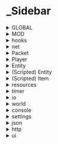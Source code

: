 # \_Sidebar

<details>

<summary>GLOBAL</summary>

‌‌ ‌‌ ‌‌ ‌‌ ![](images/global.png) [Global](global/)‌‌\
‌‌ ‌‌ ‌‌ ‌‌ ![](images/shared.png) ![](images/enum.png) [INPUT](enums\_input/)‌‌\


</details>

<details>

<summary>MOD</summary>

‌‌ ‌‌ ‌‌ ‌‌ ![](images/shared.png)![](images/event.png) [init](mod\_init/)‌‌\
‌‌ ‌‌ ‌‌ ‌‌ ![](images/shared.png)![](images/event.png) [onLoad](mod\_onLoad/)‌‌\
‌‌ ‌‌ ‌‌ ‌‌ ![](images/client.png)![](images/event.png) [onStateEnter](mod\_onStateEnter/)‌‌\
‌‌ ‌‌ ‌‌ ‌‌ ![](images/client.png)![](images/event.png) [onStateLeave](mod\_onStateLeave/)‌‌\
‌‌ ‌‌ ‌‌ ‌‌ ![](images/shared.png)![](images/event.png) [onPlayerJoin](mod\_onPlayerJoin/)‌‌\
‌‌ ‌‌ ‌‌ ‌‌ ![](images/shared.png)![](images/event.png) [update](mod\_update/)‌‌\
‌‌ ‌‌ ‌‌ ‌‌ ![](images/shared.png)![](images/event.png)![](images/todo.png) [shutdown](mod\_shutdown/)‌‌\


</details>

<details>

<summary>hooks</summary>

‌‌ ‌‌ ‌‌ ‌‌ ![](images/shared.png)![](images/callback.png) [add](hooks\_add/)‌‌\
‌‌ ‌‌ ‌‌ ‌‌ ![](images/shared.png) [remove](hooks\_remove/)‌‌\
‌‌ ‌‌ ‌‌ ‌‌ ![](images/shared.png) [call](hooks\_call/)‌‌\


</details>

<details>

<summary>net</summary>

‌‌ ‌‌ ‌‌ ‌‌ ![](images/server.png) [send](net\_send/)‌‌\
‌‌ ‌‌ ‌‌ ‌‌ ![](images/server.png) [broadcast](net\_broadcast/)‌‌\
‌‌ ‌‌ ‌‌ ‌‌ ![](images/client.png) [sendToServer](net\_sendToServer/)‌‌\
‌‌ ‌‌ ‌‌ ‌‌ ![](images/shared.png)![](images/callback.png) [listen](net\_listen/)‌‌\
‌‌ ‌‌ ‌‌ ‌‌ ![](images/shared.png)![](images/callback.png) [remove](net\_remove/)‌‌\


</details>

<details>

<summary>Packet</summary>

‌‌ ‌‌ ‌‌ ‌‌ ![](images/shared.png) ![](images/base.png) ![](images/todo.png) [Packet](packet\_base/)‌‌\
‌‌ ‌‌ ‌‌ ‌‌ ![](images/shared.png) [read\*](packet\_read/)‌‌\
‌‌ ‌‌ ‌‌ ‌‌ ![](images/shared.png) [write\*](packet\_write/)‌‌\




</details>

<details>

<summary>Player</summary>

‌‌ ‌‌ ‌‌ ‌‌ ![](images/shared.png) ![](images/base.png) ![](images/todo.png) [Player](player\_base/)‌‌\
‌‌ ‌‌ ‌‌ ‌‌ ![](images/shared.png) [name](player\_name/)‌‌\
‌‌ ‌‌ ‌‌ ‌‌ ![](images/client.png) [moveItem](player\_moveItem/)‌‌\


</details>

<details>

<summary>Entity</summary>

‌‌ ‌‌ ‌‌ ‌‌ ![](images/shared.png) ![](images/base.png) ![](images/todo.png) [Entity](entity\_base/)‌‌\
‌‌ ‌‌ ‌‌ ‌‌ ![](images/shared.png) [ID](entity\_ID/)‌‌\
‌‌ ‌‌ ‌‌ ‌‌ ![](images/shared.png) [isValid](entity\_isValid/)‌‌\
‌‌ ‌‌ ‌‌ ‌‌ ![](images/shared.png) [isStorage](entity\_isStorage/)‌‌\
‌‌ ‌‌ ‌‌ ‌‌ ![](images/server.png) [setStorage](entity\_setStorage/)‌‌\
‌‌ ‌‌ ‌‌ ‌‌ ![](images/shared.png) [getPos](entity\_getPos/)‌‌\
‌‌ ‌‌ ‌‌ ‌‌ ![](images/shared.png) [setPos](entity\_setPos/)‌‌\
‌‌ ‌‌ ‌‌ ‌‌ ![](images/shared.png) [getVelocity](entity\_getVelocity/)‌‌\
‌‌ ‌‌ ‌‌ ‌‌ ![](images/shared.png) [setVelocity](entity\_setVelocity/)‌‌\




</details>

<details>

<summary>(Scripted) Entity</summary>

‌‌ ‌‌ ‌‌ ‌‌ ![](images/shared.png)![](images/event.png) [init](scripted\_ent\_init/)‌‌\


</details>

<details>

<summary>(Scripted) Item</summary>

‌‌ ‌‌ ‌‌ ‌‌ ![](images/shared.png)![](images/event.png) [init](scripted\_item\_init/)‌‌\


</details>

<details>

<summary>resources</summary>

‌‌ ‌‌ ‌‌ ‌‌ ![](images/shared.png) [addModel](resources\_addModel/)‌‌\
‌‌ ‌‌ ‌‌ ‌‌ ![](images/shared.png) [getModel](resources\_getModel/)‌‌\
‌‌ ‌‌ ‌‌ ‌‌ ![](images/client.png) [addSound](resources\_addSound/)‌‌\
‌‌ ‌‌ ‌‌ ‌‌ ![](images/client.png) [getSound](resources\_getSound/)‌‌\


</details>

<details>

<summary>timer</summary>

‌‌ ‌‌ ‌‌ ‌‌ ![](images/shared.png) [create](timer\_create/)‌‌\
‌‌ ‌‌ ‌‌ ‌‌ ![](images/shared.png) [exists](timer\_exists/)‌‌\
‌‌ ‌‌ ‌‌ ‌‌ ![](images/shared.png) [destroy](timer\_destroy/)‌‌\
‌‌ ‌‌ ‌‌ ‌‌ ![](images/shared.png) [get](timer\_get/)‌‌\




</details>

<details>

<summary>io</summary>

‌‌ ‌‌ ‌‌ ‌‌ ![](images/shared.png) [load](io\_load/)‌‌\
‌‌ ‌‌ ‌‌ ‌‌ ![](images/shared.png) [save](io\_save/)‌‌\


</details>

<details>

<summary>world</summary>

‌‌ ‌‌ ‌‌ ‌‌ ![](images/server.png) [create](world\_create/)‌‌\
‌‌ ‌‌ ‌‌ ‌‌ ![](images/shared.png) [find](world\_find/)‌‌\
‌‌ ‌‌ ‌‌ ‌‌ ![](images/shared.png) [findByClass](world\_findByClass/)‌‌\
‌‌ ‌‌ ‌‌ ‌‌ ![](images/shared.png)![](images/todo.png) [getPlayers](world\_getPlayers/)‌‌\


</details>

<details>

<summary>console</summary>

‌‌ ‌‌ ‌‌ ‌‌ ![](images/shared.png)![](images/todo.png) [convar](console\_convar/)‌‌\
‌‌ ‌‌ ‌‌ ‌‌ ![](images/shared.png)![](images/todo.png) [get](console\_get/)‌‌\
‌‌ ‌‌ ‌‌ ‌‌ ![](images/shared.png) [execute](console\_execute/)‌‌\
‌‌ ‌‌ ‌‌ ‌‌ ![](images/shared.png) [clear](console\_clear/)‌‌\
‌‌ ‌‌ ‌‌ ‌‌ ![](images/shared.png) [print](console\_print/)‌‌\
‌‌ ‌‌ ‌‌ ‌‌ ![](images/shared.png) [register](console\_register/)‌‌\


‌‌ ‌‌ ‌‌ ‌‌ ![](images/shared.png) ![](images/enum.png) [ConsoleEnums](console\_enums/)‌‌\


</details>

<details>

<summary>settings</summary>

‌‌ ‌‌ ‌‌ ‌‌ ![](images/client.png) [getSettings](settings\_getSettings/)‌‌\


</details>

<details>

<summary>json</summary>

‌‌ ‌‌ ‌‌ ‌‌ ![](images/shared.png) [encode](json\_encode/)‌‌\
‌‌ ‌‌ ‌‌ ‌‌ ![](images/shared.png) [decode](json\_decode/)‌‌\


</details>

<details>

<summary>http</summary>

‌‌ ‌‌ ‌‌ ‌‌ ![](images/shared.png)![](images/todo.png) [fetch](http\_fetch/)‌‌\


</details>

<details>

<summary>ui</summary>

‌‌ ‌‌ ‌‌ ‌‌ ![](images/client.png) [create](ui\_create/)‌‌\


















</details>

